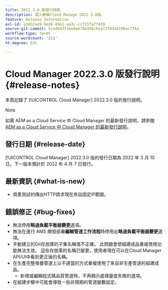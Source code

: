 ```yaml
---
title: 2022.3.0 版發行說明
description: 深入瞭解Cloud Manage 2022.3.0版。
feature: Release Information
exl-id: a3eb2ae9-6ed6-4941-aa3c-cc715faff459
source-git-commit: 5ced643fabe0a670e456cbea72f9da8196ac774a
workflow-type: tm+mt
source-wordcount: '211'
ht-degree: 62%

---
```


# Cloud Manager 2022.3.0 版發行說明 {#release-notes}

本頁記錄了 [!UICONTROL Cloud Manager] 2022.3.0 版的發行說明。

>[!NOTE]
>
>如需 AEM as a Cloud Service 中 Cloud Manager 的最新發行說明，請參閱 [AEM as a Cloud Service 中 Cloud Manager 的最新發行說明](https://experienceleague.adobe.com/zh-hant/docs/experience-manager-cloud-service/content/release-notes/cloud-manager/current)。

## 發行日期 {#release-date}

[!UICONTROL Cloud Manager] 2022.3.0 版的發行日期為 2022 年 3 月 10 日。下一版本預計於 2022 年 4 月 7 日發行。

## 最新資訊 {#what-is-new}

* 資產測試的傳出HTTP請求現在來自固定IP範圍。


## 錯誤修正 {#bug-fixes}

* 無法停用&#x200B;**略過負載平衡器變更**&#x200B;選項。
* 無法在進行 AMS 開發部署&#x200B;**編輯管道工作流程**&#x200B;時停用此&#x200B;**略過負載平衡器變更**&#x200B;選項。
* 手動建立的Git存放庫的子集名稱值不正確。 此問題會使組建成品重複使用功能無法生效。 這些存放庫的名稱已變更，使用者現在可以在Cloud Manager API/UI中看到更正後的名稱。
* 在生產完整堆疊管道上以不適當的方式重複使用了來自非生產管道的組建成品。
   * 新增或編輯程式碼品質管道時，不再顯示處理量度失敗的選項。
* 在組建步驟中可能會導致一些非預期的管道變數設定。
